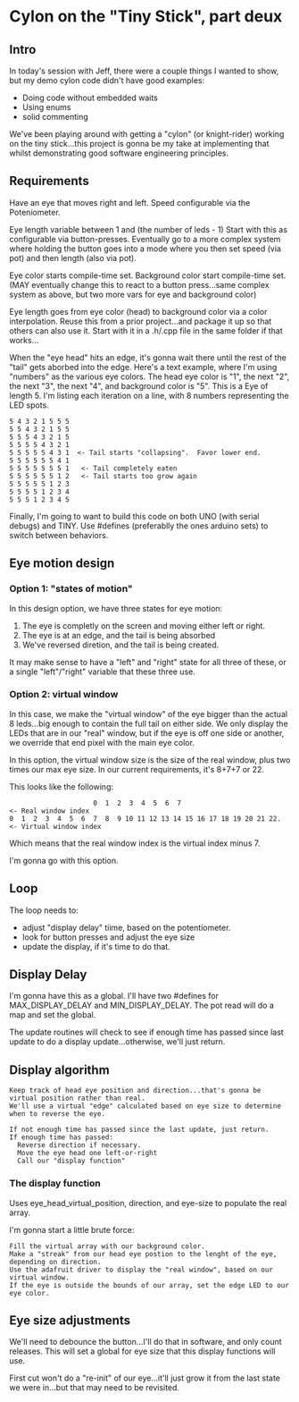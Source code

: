 # Cylon on the "Tiny Stick", part deux

## Intro

In today's session with Jeff, there were a couple things I wanted to show, but my demo cylon code didn't have good examples:
* Doing code without embedded waits
* Using enums
* solid commenting

We've been playing around with getting a "cylon" (or knight-rider) working on the tiny stick...this project is gonna be my take at implementing that whilst demonstrating good software engineering principles.

## Requirements
Have an eye that moves right and left.
Speed configurable via the Poteniometer.

Eye length variable between 1 and (the number of leds - 1)
Start with this as configurable via button-presses.
Eventually go to a more complex system where holding the button goes into a mode where you then set speed (via pot) and then length (also via pot).

Eye color starts compile-time set.
Background color start compile-time set. 
(MAY eventually change this to react to a button press...same complex system as above, but two more vars for eye and background color)

Eye length goes from eye color (head) to background color via a color interpolation.  Reuse this from a prior project...and package it up so that others can also use it.  Start with it in a .h/.cpp file in the same folder if that works...

When the "eye head" hits an edge, it's gonna wait there until the rest of the "tail" gets aborbed into the edge.  Here's a text example, where I'm using "numbers" as the various eye colors.  The head eye color is "1", the next "2", the next "3", the next "4", and background color is "5".  This is a Eye of length 5.  I'm listing each iteration on a line, with 8 numbers representing the LED spots.


```
5 4 3 2 1 5 5 5
5 5 4 3 2 1 5 5
5 5 5 4 3 2 1 5
5 5 5 5 4 3 2 1
5 5 5 5 5 4 3 1  <- Tail starts "collapsing".  Favor lower end.
5 5 5 5 5 5 4 1
5 5 5 5 5 5 5 1   <- Tail completely eaten
5 5 5 5 5 5 1 2   <- Tail starts too grow again
5 5 5 5 5 1 2 3
5 5 5 5 1 2 3 4
5 5 5 1 2 3 4 5
```

Finally, I'm going to want to build this code on both UNO (with serial debugs) and TINY.  Use #defines (preferablly the ones arduino sets) to switch between behaviors.

## Eye motion design
### Option 1:  "states of motion"
In this design option, we have three states for eye motion:
1) The eye is completly on the screen and moving either left or right.
2) The eye is at an edge, and the tail is being absorbed
3) We've reversed diretion, and the tail is being created.

It may make sense to have a "left" and "right" state for all three of these, or a single "left"/"right" variable that these three use.  

### Option 2:  virtual window
In this case, we make the "virtual window" of the eye bigger than the actual 8 leds...big enough to contain the full tail on either side.  We only display the LEDs that are in our "real" window, but if the eye is off one side or another, we override that end pixel with the main eye color.

In this option, the virtual window size is the size of the real window, plus two times our max eye size.  In our current requirements, it's 8+7+7 or 22.

This looks like the following:
```
                     0  1  2  3  4  5  6  7                            <- Real window index
0  1  2  3  4  5  6  7  8  9 10 11 12 13 14 15 16 17 18 19 20 21 22.   <- Virtual window index
```
Which means that the real window index is the virtual index minus 7.  

I'm gonna go with this option.

## Loop
The loop needs to:  
* adjust "display delay" tiime, based on the potentiometer.
* look for button presses and adjust the eye size
* update the display, if it's time to do that.

## Display Delay
I'm gonna have this as a global.  I'll have two #defines for MAX_DISPLAY_DELAY and MIN_DISPLAY_DELAY.  The pot read will do a map and set the global.

The update routines will check to see if enough time has passed since last update to do a display update...otherwise, we'll just return.

## Display algorithm
```
Keep track of head eye position and direction...that's gonna be virtual position rather than real.
We'll use a virtual "edge" calculated based on eye size to determine when to reverse the eye.

If not enough time has passed since the last update, just return.
If enough time has passed:
  Reverse direction if necessary.
  Move the eye head one left-or-right
  Call our "display function"
```
### The display function
Uses eye_head_virtual_position, direction, and eye-size to populate the real array.

I'm gonna start a little brute force:
```
Fill the virtual array with our background color.
Make a "streak" from our head eye postion to the lenght of the eye, depending on direction.
Use the adafruit driver to display the "real window", based on our virtual window.
If the eye is outside the bounds of our array, set the edge LED to our eye color.
```

## Eye size adjustments
We'll need to debounce the button...I'll do that in software, and only count releases.  This will set a global for eye size that this display functions will use.  

First cut won't do a "re-init" of our eye...it'll just grow it from the last state we were in...but that may need to be revisited.


